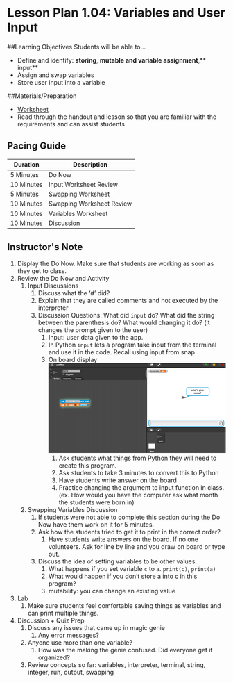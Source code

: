# Lesson Plan 1.04: Variables and User Input

##Learning Objectives
Students will be able to... 
* Define and identify: **storing**, **mutable and variable assignment**,** input**
* Assign and swap variables
* Store user input into a variable

##Materials/Preparation
* [Worksheet]
* Read through the handout and lesson so that you are familiar with the requirements and can assist students

## Pacing Guide
| **Duration**   |     **Description**    |
| ---------- | ------------------ |
| 5 Minutes  | Do Now             |
| 10 Minutes | Input Worksheet Review|
| 5 Minutes  | Swapping Worksheet |
| 10 Minutes | Swapping Worksheet Review   |
| 10 Minutes | Variables Worksheet|
| 10 Minutes | Discussion         |

## Instructor's Note
1. Display the Do Now. Make sure that students are working as soon as they get to class. 
2. Review the Do Now and Activity
	1. Input Discussions
		1.	Discuss what the ‘#’ did? 
		2.	Explain that they are called comments and not executed by the interpreter
		3.	Discussion Questions: What did `input` do? What did the string between the parenthesis do? What would changing it do? (it changes the prompt given to the user) 
			1. Input: user data given to the app. 
			2. In Python `input` lets a program take input from the terminal and use it in the code. Recall using input from snap
			3. On board display ![Snap Input](snap_input.png)
				1. Ask students what things from Python they will need to create this program. 
				2. Ask students to take 3 minutes to convert this to Python
				3. Have students write answer on the board
				4. Practice changing the argument to input function in class. (ex. How would you have the computer ask what month the students were born in)
	2.	Swapping Variables Discussion
		1.	If students were not able to complete this section during the Do Now have them work on it for 5 minutes. 
		2.	Ask how the students tried to get it to print in the correct order?
			1.	Have students write answers on the board. If no one volunteers. Ask for line by line and you draw on board or type out. 
		3.	Discuss the idea of setting variables to be other values. 
			1.	What happens if you set variable `c` to `a`. `print(c)`, `print(a)` 
			2.	What would happen if you don’t store a into c in this program? 
			3.	mutability: you can change an existing value
3.  Lab
	1.	Make sure students feel comfortable saving things as variables and can print multiple things. 
3.	Discussion + Quiz Prep
	1.	Discuss any issues that came up in magic genie
		1.	Any error messages? 
	2.	Anyone use more than one variable? 
		1.	How was the making the genie confused. Did everyone get it organized? 
	3.	Review concepts so far: variables, interpreter, terminal, string, integer, run, output, swapping

  

[Worksheet]:https://teals-introcs.gitbooks.io/2nd-semester-introduction-to-computer-science-pri/content/units/1_unit/03_lesson/lab_103.html

